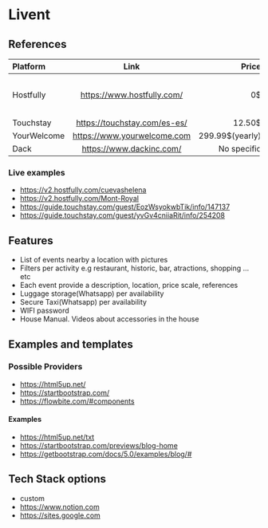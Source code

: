 # Livent

## References

| Platform          | Link                           | Price            |      Notes        |
| :---------------- | :----:                         | ----:            | :---------------- |
| Hostfully         | <https://www.hostfully.com/>   | 0$               | 0$ One free guidebook. Paid 9.99$ Check <https://www.hostfully.com/pricing/digital-guidebooks/#plan-compare>   |
| Touchstay         | <https://touchstay.com/es-es/> | 12.50$           | Annual discount |
| YourWelcome       | <https://www.yourwelcome.com>  | 299.99$(yearly)  | Free tablet     |
| Dack       | <https://www.dackinc.com/>  | No specific| -     |

### Live examples

- <https://v2.hostfully.com/cuevashelena>
- <https://v2.hostfully.com/Mont-Royal>
- <https://guide.touchstay.com/guest/EozWsyokwbTik/info/147137>
- <https://guide.touchstay.com/guest/yvGv4cniiaRit/info/254208>

## Features

- List of events nearby a location with pictures
- Filters per activity e.g restaurant, historic, bar, atractions, shopping ... etc
- Each event provide a description, location, price scale, references
- Luggage storage(Whatsapp) per availability
- Secure Taxi(Whatsapp) per availability
- WIFI password
- House Manual. Videos about accessories in the house

## Examples and templates

### Possible Providers

- <https://html5up.net/>
- <https://startbootstrap.com/>
- <https://flowbite.com/#components>

#### Examples

- <https://html5up.net/txt>
- <https://startbootstrap.com/previews/blog-home>
- <https://getbootstrap.com/docs/5.0/examples/blog/#>

## Tech Stack options

- custom
- <https://www.notion.com>
- <https://sites.google.com>

